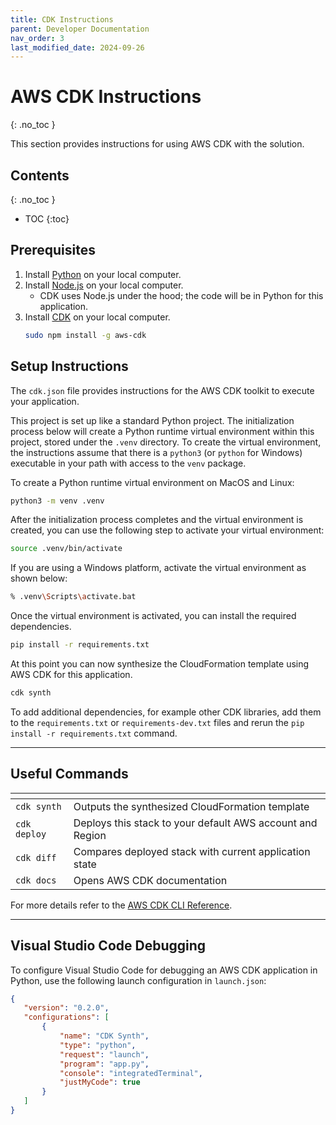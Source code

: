 ```yaml
---
title: CDK Instructions
parent: Developer Documentation
nav_order: 3
last_modified_date: 2024-09-26
---
```

# AWS CDK Instructions
{: .no_toc }

This section provides instructions for using AWS CDK with the solution.

## Contents
{: .no_toc }

* TOC
{:toc}

## Prerequisites

1. Install [Python](https://www.python.org/downloads/) on your local computer.
1. Install [Node.js](https://nodejs.org/en/download/package-manager/) on your local computer.
   - CDK uses Node.js under the hood; the code will be in Python for this application.
1. Install [CDK](https://docs.aws.amazon.com/cdk/v2/guide/getting_started.html) on your local computer.
   ```bash
   sudo npm install -g aws-cdk
   ```

## Setup Instructions

The `cdk.json` file provides instructions for the AWS CDK toolkit to execute your application.

This project is set up like a standard Python project. The initialization process below will create a Python runtime virtual environment within this project, stored under the `.venv` directory. To create the virtual environment, the instructions assume that there is a `python3` (or `python` for Windows) executable in your path with access to the `venv` package.

To create a Python runtime virtual environment on MacOS and Linux:

```bash
python3 -m venv .venv
```

After the initialization process completes and the virtual environment is created, you can use the following step to activate your virtual environment:

```bash
source .venv/bin/activate
```

If you are using a Windows platform, activate the virtual environment as shown below:

```bash
% .venv\Scripts\activate.bat
```

Once the virtual environment is activated, you can install the required dependencies.

```bash
pip install -r requirements.txt
```

At this point you can now synthesize the CloudFormation template using AWS CDK for this application.

```bash
cdk synth
```

To add additional dependencies, for example other CDK libraries, add them to the `requirements.txt` or `requirements-dev.txt` files and rerun the `pip install -r requirements.txt` command.

---

## Useful Commands

|<!-- -->  |<!-- -->
|---  |---
|`cdk synth`   |Outputs the synthesized CloudFormation template
|`cdk deploy`  |Deploys this stack to your default AWS account and Region
|`cdk diff`    |Compares deployed stack with current application state
|`cdk docs`    |Opens AWS CDK documentation

For more details refer to the [AWS CDK CLI Reference](https://docs.aws.amazon.com/cdk/latest/guide/cli.html).

 ---

## Visual Studio Code Debugging

 To configure Visual Studio Code for debugging an AWS CDK application in Python, use the following launch configuration in `launch.json`:

 ```json
 {
	"version": "0.2.0",
	"configurations": [
		{
			"name": "CDK Synth",
			"type": "python",
			"request": "launch",
			"program": "app.py",
			"console": "integratedTerminal",
			"justMyCode": true
		}
	]
}
```
